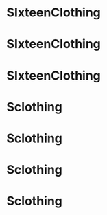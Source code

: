 # SIxteenClothing
# SIxteenClothing
# SIxteenClothing
# Sclothing
# Sclothing
# Sclothing
# Sclothing

